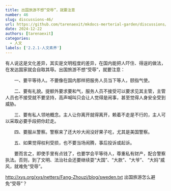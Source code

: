 ```yaml
---
title: 出国旅游不想“受辱”，就要注意
number: 46
slug: discussions-46/
url: https://github.com/tarenaexit/mkdocs-merterial-garden/discussions/46
date: 2024-12-22
authors: [tarenaexit]
categories: 
  - 人文
labels: ['2.2.1-人文素养']
---
```


有人说这是文化差异，其实是文明程度的差异，在国内能把人吓住、得逞的做法，在发达国家就会自取其辱。出国旅游不想“受辱”，就要注意：

　　一、要平等待人。不要像在国内那样把服务人员当下等人，颐指气使。

　　二、要有礼貌。提额外要求要和气，服务人员不接受可以要求见其主管，主管人员也不接受就不要坚持，高声喊叫只会让人觉得是闹事，甚至觉得人身安全受到威胁。

　　三、要有私人领地概念。主人让你离开就得离开，赖着不走是不行的，主人可以采取必要手段把你赶走。

　　四、要服从警察。警察来了还大吵大闹没好果子吃，尤其是美国警察。

　　五、如果觉得权利受损，也不要当场闹腾，事后投诉或起诉。

　　要而言之，即使手里有点钱了，也要学会平等待人，尊重私有财产，配合警察执法。否则，到了文明、法治社会还要继续耍“大国”、“大款”、“大爷”、 “大妈”威风，就难免“受辱”。

http://xys.org/xys/netters/Fang-Zhouzi/blog/sweden.txt
出国旅游怎么避免“受辱”？

<script src="https://giscus.app/client.js"
	data-repo="tarenaexit/mkdocs-merterial-garden"
	data-repo-id="RR_kgDOL4wNPw"
	data-mapping="number"
	data-term="46"
	data-reactions-enabled="1"
	data-emit-metadata="0"
	data-input-position="bottom"
	data-theme="light"
	data-lang="zh-CN"
	crossorigin="anonymous"
	async>
</script>
